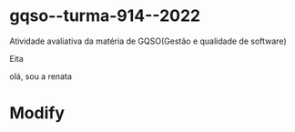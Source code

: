 # gqso--turma-914--2022
Atividade avaliativa da matéria de GQSO(Gestão e qualidade de software)


<p> Eita </p>

olá, sou a renata
<h1>Modify</h1>
